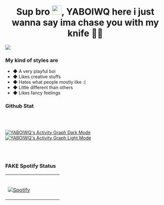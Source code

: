 <h1 align="center">Sup bro <img src="https://raw.githubusercontent.com/MartinHeinz/MartinHeinz/master/wave.gif" width="30px">, YABOIWQ here i just wanna say ima chase you with my knife 🌚🔪</h1>
<img src="https://user-images.githubusercontent.com/84565593/136684130-9bd59f62-bdb2-458f-ab3c-78d3fe5185b7.jpg"/>


### My kind of styles are
- ◆ A very playful boi
- ◆ Likes creative stuffs
- ◆ Hates what people mostly like :(
- ◆ Little different than others
- ◆ Likes fancy feelings

### Github Stat

<br/>
<br/>

<a href="https://github.com/warrayquipsome/github-readme-activity-graph"><img alt="YABOIWQ's Activity Graph Dark Mode" src="https://activity-graph.herokuapp.com/graph?username=warrayquipsome&bg_color=0D1117&color=bcbcbc&line=bcbcbc&point=FFFFFF&hide_border=true" /></a>
<a href="https://github.com/warrayquipsome/github-readme-activity-graph"><img alt="YABOIWQ's Activity Graph Light Mode" src="https://activity-graph.herokuapp.com/graph?username=warrayquipsome&bg_color=F2EEE8&color=434343&line=434343&point=000000&hide_border=true" /></a>

<br/>
<br/>

### FAKE Spotify Status
<table width="100%"> 
  <tr>
  <td width="50%">
      
&nbsp; <br> [![Spotify](https://novatorem.vercel.app/api/spotify)](https://open.spotify.com/user/31jon5wjazxpk7eteguj6vo3vrom)

  </td>


